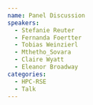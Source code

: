 ```yaml
---
name: Panel Discussion
speakers:
  - Stefanie Reuter
  - Fernanda Foertter
  - Tobias Weinzierl
  - Mthetho_Sovara
  - Claire Wyatt
  - Eleanor Broadway
categories:
  - HPC-RSE
  - Talk
---
```


